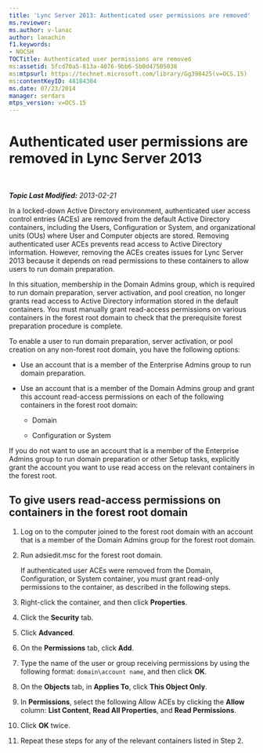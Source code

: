```yaml
---
title: 'Lync Server 2013: Authenticated user permissions are removed'
ms.reviewer: 
ms.author: v-lanac
author: lanachin
f1.keywords:
- NOCSH
TOCTitle: Authenticated user permissions are removed
ms:assetid: 5fcd70a5-813a-4076-9bb6-5b0d47505038
ms:mtpsurl: https://technet.microsoft.com/library/Gg398425(v=OCS.15)
ms:contentKeyID: 48184304
ms.date: 07/23/2014
manager: serdars
mtps_version: v=OCS.15
---
```


<div data-xmlns="http://www.w3.org/1999/xhtml">

<div class="topic" data-xmlns="http://www.w3.org/1999/xhtml" data-msxsl="urn:schemas-microsoft-com:xslt" data-cs="http://msdn.microsoft.com/">

<div data-asp="http://msdn2.microsoft.com/asp">

# Authenticated user permissions are removed in Lync Server 2013

</div>

<div id="mainSection">

<div id="mainBody">

<span> </span>

_**Topic Last Modified:** 2013-02-21_

In a locked-down Active Directory environment, authenticated user access control entries (ACEs) are removed from the default Active Directory containers, including the Users, Configuration or System, and organizational units (OUs) where User and Computer objects are stored. Removing authenticated user ACEs prevents read access to Active Directory information. However, removing the ACEs creates issues for Lync Server 2013 because it depends on read permissions to these containers to allow users to run domain preparation.

In this situation, membership in the Domain Admins group, which is required to run domain preparation, server activation, and pool creation, no longer grants read access to Active Directory information stored in the default containers. You must manually grant read-access permissions on various containers in the forest root domain to check that the prerequisite forest preparation procedure is complete.

To enable a user to run domain preparation, server activation, or pool creation on any non-forest root domain, you have the following options:

  - Use an account that is a member of the Enterprise Admins group to run domain preparation.

  - Use an account that is a member of the Domain Admins group and grant this account read-access permissions on each of the following containers in the forest root domain:
    
      - Domain
    
      - Configuration or System

If you do not want to use an account that is a member of the Enterprise Admins group to run domain preparation or other Setup tasks, explicitly grant the account you want to use read access on the relevant containers in the forest root.

<div>

## To give users read-access permissions on containers in the forest root domain

1.  Log on to the computer joined to the forest root domain with an account that is a member of the Domain Admins group for the forest root domain.

2.  Run adsiedit.msc for the forest root domain.
    
    If authenticated user ACEs were removed from the Domain, Configuration, or System container, you must grant read-only permissions to the container, as described in the following steps.

3.  Right-click the container, and then click **Properties**.

4.  Click the **Security** tab.

5.  Click **Advanced**.

6.  On the **Permissions** tab, click **Add**.

7.  Type the name of the user or group receiving permissions by using the following format: `domain\account name`, and then click **OK**.

8.  On the **Objects** tab, in **Applies To**, click **This Object Only**.

9.  In **Permissions**, select the following Allow ACEs by clicking the **Allow** column: **List Content**, **Read All Properties**, and **Read Permissions**.

10. Click **OK** twice.

11. Repeat these steps for any of the relevant containers listed in Step 2.

</div>

</div>

<span> </span>

</div>

</div>

</div>

